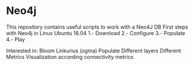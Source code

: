 # Neo4j
This repository contains useful scripts to work with a Neo4J DB
First steps with Neo4j in Linux Ubuntu 18.04
1.- Download 
2.- Configure
3.- Populate
4.- Play

Interested in:
Bloom
Linkurius (ogma)
Populate
Different layers
Different Metrics
Visualization according connectivity metrics
